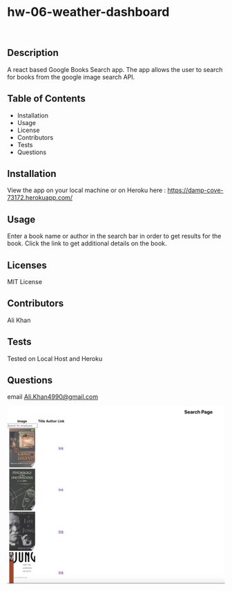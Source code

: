 # hw-06-weather-dashboard

![<ALT>](https://img.shields.io/badge/Google-Books-blue)

## Description

A react based Google Books Search app. The app allows the user to search for books from the google image search API.

## Table of Contents

- Installation
- Usage
- License
- Contributors
- Tests
- Questions

## Installation

View the app on your local machine or on Heroku here : https://damp-cove-73172.herokuapp.com/

## Usage

Enter a book name or author in the search bar in order to get results for the book. Click the link to get additional details on the book.

## Licenses

MIT License

## Contributors

Ali Khan

## Tests

Tested on Local Host and Heroku

## Questions

email Ali.Khan4990@gmail.com

![homepage](./assets/images/homepage.png)
